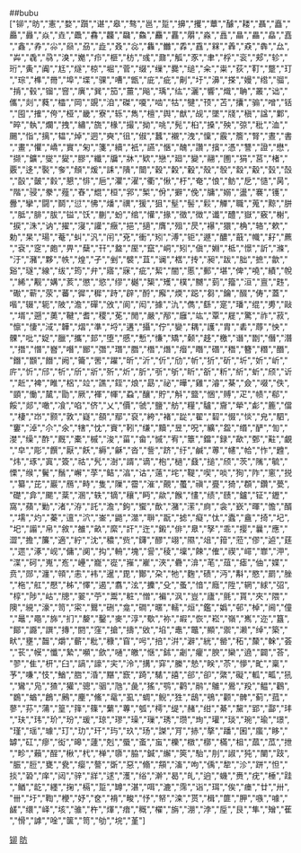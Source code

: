 ##bubu
["铆","昉","憲","婺","躓","谌","皋","骜","邕","踅","擤","攫","蕈","醵","耧","聶","矗","厵","灥","焱","垚","飍","馫","龘","飝","鱻","麤","靐","朤","淼","譶","瞐","畾","皛","嚞","鑫","孨","尛","赑","刕","歮","叒","惢","雥","雦","掱","舙","槑","羴","猋","犇","厽","芔","毳","骉","溴","嬔","疖","榧","枋","彧","鼐","觚","豕","聿","桴","衮","郏","轸","珩","夤","阗","尪","燧","椋","堀","菅","缀","缫","爨","缒","籴","粜","荻","靪","蹩","玎","琮","榫","黹","埠","堞","骒","嘈","甑","庛","疵","劓","圩","濞","搽","嫚","绺","骝","掯","毂","镏","窨","廙","巽","笳","薑","飚","瑀","纮","灑","響","熾","聃","叢","诎","儶","剡","蕤","櫺","岡","覬","洎","磔","嗄","啮","牯","犍","顸","苫","攮","骟","噌","铦","囤","搉","侉","桠","畿","寮","轹","雋","檀","舆","猷","觇","墜","牋","稹","諡","鄴","晬","執","爛","拽","繡","旒","椽","撮","拗","咷","髡","桕","搡","殃","弶","秕","洫","颺","恉","摛","韫","焯","迵","奭","徂","俶","蠶","襯","洩","懍","霰","簷","腎","晝","書","畫","懼","嶠","實","匊","箋","續","衹","讌","愜","醜","讚","擯","憑","讐","證","懋","撷","鑛","燮","夑","膠","纖","牖","牀","欵","戀","廻","變","翮","圑","狷","莒","楮","覈","迻","褧","奓","頠","煖","誄","隤","闓","穀","糓","轂","殼","彀","縠","觳","瑴","嗀","瞉","皼","豰","懇","悱","巵","灈","濯","衢","愀","杅","奄","悢","鲂","戹","慥","昺","階","骎","豢","薤","舂","尡","桓","郛","椠","佾","擗","俛","牗","嫋","盪","褰","镬","釁","攣","闘","鬬","愆","怫","燔","禩","猨","狙","髽","髻","鬏","觶","職","蒐","黥","胼","胝","腓","胈","镒","饫","蒯","蚡","绾","懽","掾","徵","徴","谶","醴","嶽","竅","榭","捩","洙","讷","擢","寖","讙","癥","挹","擿","膺","殂","昃","襮","獧","桷","辂","欶","勅","杲","瑒","菴","虯","汎","闬","兗","衝","矧","溥","钜","遯","醲","蕺","幟","耔","藨","袞","窆","皰","畀","蘖","幵","盩","厔","竄","峒","矧","傎","婣","柢","憬","訢","滌","汙","瀦","夥","帙","煌","孑","剉","襞","苴","谰","楛","抟","昶","跋","胐","摭","歙","谿","璲","線","绂","筠","弁","寤","寐","疵","絜","闇","慝","郵","堪","俾","嘵","績","帨","絺","觏","媾","荄","懲","慾","缪","樾","榘","矱","樸","嬲","菿","籀","洹","亶","韪","礮","蕲","荥","蕃","徲","穉","跱","辟","酹","廨","煗","跽","芻","鑰","醊","俦","蓋","喈","辍","轭","陂","澹","磾","攽","阆","闳","據","氿","儁","繇","寔","璠","绲","旉","敺","壻","遡","薁","鞬","耆","稷","莬","閒","嚴","邴","廱","竑","覃","屣","驚","祚","菽","懔","悽","淢","韡","熠","準","埒","遘","攝","佇","孌","耦","護","胄","砉","蓐","怏","髁","吡","娖","臘","攜","邽","堕","慼","慙","慊","矯","颡","趍","檄","谮","㔆","僭","潛","撍","憯","嶜","噆","䣟","㣅","㻸","䐶","橬","熸","㿊","䁮","䃡","䅾","簪","糣","䤐","鐕","䫬","䭙","阙","籥","罟","躍","昕","沂","伒","劤","㠼","㹞","斫","圻","妡","岓","庍","忻","邤","㸫","斦","斨","歽","炘","肵","㪼","斪","盺","㪾","䉼","紤","蚚","颀","䜣","赾","裨","睢","梠","竝","譙","銍","烺","勗","祕","曄","雞","濬","棊","僉","啜","佚","顗","慟","檒","勖","厥","褌","㡓","蝨","釀","貯","斛","盬","悃","赙","疋","帻","郗","餒","郯","噉","飡","啗","侪","乂","價","虢","鹽","舫","糧","驢","齎","犖","虨","簏","儅","棲","岇","颢","敦","嶷","頟","鄢","裒","絝","褚","踨","翟","䂮","惙","惔","皃","駟","窶","淖","尒","氽","犗","忱","賨","靷","缣","黷","昱","呪","纊","盌","缗","酽","訇","漤","缲","酢","厩","橐","槭","浚","菑","畲","慽","宥","簟","鐺","録","歃","鄄","黈","覰","皁","彫","饌","厭","飫","縟","龢","沓","訾","跻","纡","鹹","蒪","幰","帢","怍","韙","炜","琢","寘","簽","祜","髠","澍","諝","谪","枹","檛","鼗","搥","颀","茨","隲","毓","慄","缑","鬢","鬚","嶰","莩","鲒","湻","诂","薳","垞","鞮","喫","啖","狥","阼","窻","捝","纂","芘","巖","鴈","畤","隻","隟","霤","漼","覿","蠆","禛","亹","猗","頵","鑽","甍","礎","弇","颸","棻","溷","轶","镝","穰","眄","歘","餱","㦎","绩","赜","鑪","钲","䥶","窩","蘋","勦","渚","洊","託","澹","鉤","蠁","歕","潴","潆","㢌","衾","嶔","暉","憺","醑","壖","灼","蓁","邅","泬","崟","鼯","澨","聨","翫","摅","癡","忲","蠹","盦","掎","圮","圯","譾","帛","敘","雒","畝","縻","訐","迕","鎩","俳","臮","孥","乖","撄","曩","應","澀","擔","簾","適","紵","沈","穠","赀","鑮","醪","翊","隰","俎","箝","蒞","僇","逌","莛","遝","涿","岘","傭","阒","抅","輈","塊","諐","稜","壈","餗","傕","禊","嶵","㠑","㳌","渫","砢","嵬","峞","㠥","巃","嵸","嶊","嵟","浹","礨","渰","芼","葅","瘧","伷","媟","贲","郧","瀍","顇","恚","袆","暹","毘","酇","朶","牠","麴","碛","沔","斠","愍","罽","脞","柂","舡","懕","柹","懌","遏","翥","泫","攈","殳","蚤","愔","廕","陞","辋","絿","弨","椁","陟","岵","牕","翣","苧","鬻","粧","憎","褊","沨","豈","廬","氈","貰","夾","隈","隩","絸","濠","笥","寀","鸎","硎","龛","磵","暱","轜","烜","鑑","嬀","邨","棹","阃","僮","鼂","黽","旆","扪","嫠","鑿","麥","淳","歜","祢","嘏","恢","崧","嶺","嶲","迩","簋","鄮","讔","譔","摶","閼","窪","搶","擣","敓","埳","鼃","鼈","顯","禦","濑","绰","築","畎","壅","齧","爝","蘄","粃","穅","窅","呺","掊","洴","澼","絖","罃","䄷","斄","榦","荟","苌","幙","懺","縶","嚬","歛","嗵","皦","惬","鉥","劌","癯","腴","欒","遶","闢","荅","翏","隹","枅","臼","謞","譹","宎","泠","搆","穽","縢","慹","眹","苶","懜","甿","稟","芧","嗛","忮","鰌","脗","涽","黮","窾","踦","騞","譆","郤","卻","綮","礙","軱","畖","犼","鸞","凫","猹","獾","骢","骃","虺","彘","猺","鹗","鹳","鹝","鵻","鷽","羖","鳁","鸛","鷃","蝤","鶬","鶊","麈","鯈","鼋","虱","蜩","鲵","狌","鴟","鴞","颧","髀","蓟","菰","蓼","荪","蒲","篁","箨","篠","蘩","蓴","瓠","樗","缇","赭","绀","綦","黧","郢","酃","玤","玞","玮","玠","玢","瑗","琼","璆","璪","璅","琇","瓒","珣","瓘","琰","琬","瑜","璟","瑾","瑶","璩","玎","玏","玕","玙","玖","玚","謋","肎","捇","摮","蹯","囷","䗪","眵","罅","矼","瘳","衒","暤","蘧","剋","蜃","蚉","䖟","櫟","橔","槨","樠","柤","蓏","苽","抴","畛","藾","酲","楸","杙","椫","隳","脇","鍼","繲","筴","駘","刖","諔","㹠","闉","跂","脤","脰","甕","㼜","瘿","謷","斲","惡","翛","頯","滀","呴","偊","犂","沴","跰","怛","掞","䂬","庠","闼","骍","牂","逑","濩","绤","澣","曷","癿","逈","蟣","赉","疣","棰","跬","䲡","龁","纆","掬","槅","踅","罇","湛","咡","漉","霈","诣","珥","俟","瘗","廿","卅","卌","圩","鞫","楩","妤","奁","褙","畯","忬","帑","滦","贳","楫","篚","胛","嗾","噱","鹾","缳","峄","垓","骓","杵","煇","瘖","穊","櫂","旃","淜","浡","垕","艮","隼","矰","萑","愲","謼","唫","箧","笥","劬","垸","堇"]

[铆][1]   [昉][2]

[1]:https://baike.baidu.com/item/%E9%93%86
[2]:https://baike.baidu.com/item/%E6%98%89
